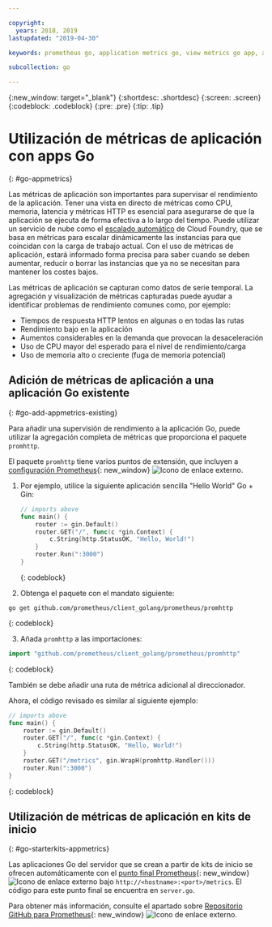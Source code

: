 ```yaml
---

copyright:
  years: 2018, 2019
lastupdated: "2019-04-30"

keywords: prometheus go, application metrics go, view metrics go app, add metrics go, promhttp go, autoscaling go

subcollection: go

---
```


{:new_window: target="_blank"}
{:shortdesc: .shortdesc}
{:screen: .screen}
{:codeblock: .codeblock}
{:pre: .pre}
{:tip: .tip}

# Utilización de métricas de aplicación con apps Go
{: #go-appmetrics}

Las métricas de aplicación son importantes para supervisar el rendimiento de la aplicación. Tener una vista en directo de métricas como CPU, memoria, latencia y métricas HTTP es esencial para asegurarse de que la aplicación se ejecuta de forma efectiva a lo largo del tiempo. Puede utilizar un servicio de nube como el [escalado automático](/docs/services/Auto-Scaling?topic=Auto-Scaling-get-started) de Cloud Foundry, que se basa en métricas para escalar dinámicamente las instancias para que coincidan con la carga de trabajo actual. Con el uso de métricas de aplicación, estará informado forma precisa para saber cuando se deben aumentar, reducir o borrar las instancias que ya no se necesitan para mantener los costes bajos.

Las métricas de aplicación se capturan como datos de serie temporal. La agregación y visualización de métricas capturadas puede ayudar a identificar problemas de rendimiento comunes como, por ejemplo:

* Tiempos de respuesta HTTP lentos en algunas o en todas las rutas
* Rendimiento bajo en la aplicación
* Aumentos considerables en la demanda que provocan la desaceleración
* Uso de CPU mayor del esperado para el nivel de rendimiento/carga
* Uso de memoria alto o creciente (fuga de memoria potencial)

## Adición de métricas de aplicación a una aplicación Go existente
{: #go-add-appmetrics-existing}

Para añadir una supervisión de rendimiento a la aplicación Go, puede utilizar la agregación completa de métricas que proporciona el paquete `promhttp`.

El paquete `promhttp` tiene varios puntos de extensión, que incluyen a [configuración Prometheus](https://github.com/prometheus/client_golang){: new_window} ![Icono de enlace externo](../icons/launch-glyph.svg "Icono de enlace externo").

1. Por ejemplo, utilice la siguiente aplicación sencilla "Hello World" Go + Gin:
    ```go
    // imports above
    func main() {
        router := gin.Default()
        router.GET("/", func(c *gin.Context) {
            c.String(http.StatusOK, "Hello, World!")
        }
        router.Run(":3000")
    }
    ```
    {: codeblock}

2. Obtenga el paquete con el mandato siguiente:
  ```
  go get github.com/prometheus/client_golang/prometheus/promhttp
  ```
  {: codeblock}

3. Añada `promhttp` a las importaciones:
  ```go
  import "github.com/prometheus/client_golang/prometheus/promhttp"
  ```
  {: codeblock}

  También se debe añadir una ruta de métrica adicional al direccionador.

  Ahora, el código revisado es similar al siguiente ejemplo:
  ```go
  // imports above
  func main() {
      router := gin.Default()
      router.GET("/", func(c *gin.Context) {
          c.String(http.StatusOK, "Hello, World!")
      }
      router.GET("/metrics", gin.WrapH(promhttp.Handler()))
      router.Run(":3000")
  }
  ```
  {: codeblock}

## Utilización de métricas de aplicación en kits de inicio
{: #go-starterkits-appmetrics}

Las aplicaciones Go del servidor que se crean a partir de kits de inicio se ofrecen automáticamente con el [punto final Prometheus](https://prometheus.io/){: new_window} ![Icono de enlace externo](../icons/launch-glyph.svg "Icono de enlace externo") bajo `http://<hostname>:<port>/metrics`. El código para este punto final se encuentra en `server.go`.

Para obtener más información, consulte el apartado sobre [Repositorio GitHub para Prometheus](https://github.com/prometheus/client_golang/){: new_window} ![Icono de enlace externo](../icons/launch-glyph.svg "Icono de enlace externo").
